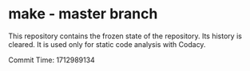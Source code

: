 # make - master branch

This repository contains the frozen state of the repository.
Its history is cleared. It is used only for static code
analysis with Codacy.

Commit Time: 1712989134
